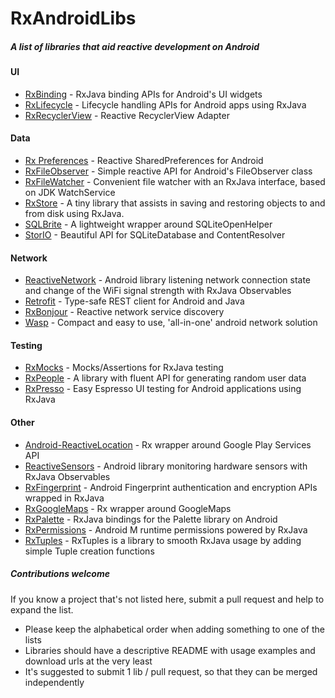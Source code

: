 # RxAndroidLibs
##### A list of libraries that aid reactive development on Android

#### UI
* [RxBinding](https://github.com/JakeWharton/RxBinding) - RxJava binding APIs for Android's UI widgets
* [RxLifecycle](https://github.com/trello/RxLifecycle) - Lifecycle handling APIs for Android apps using RxJava
* [RxRecyclerView](https://github.com/exallium/RxRecyclerView) - Reactive RecyclerView Adapter

#### Data
* [Rx Preferences](https://github.com/f2prateek/rx-preferences) - Reactive SharedPreferences for Android
* [RxFileObserver](https://github.com/phajduk/RxFileObserver) - Simple reactive API for Android's FileObserver class
* [RxFileWatcher](https://github.com/helmbold/rxfilewatcher) - Convenient file watcher with an RxJava interface, based on JDK WatchService
* [RxStore](https://github.com/Gridstone/RxStore) - A tiny library that assists in saving and restoring objects to and from disk using RxJava.
* [SQLBrite](https://github.com/square/sqlbrite) - A lightweight wrapper around SQLiteOpenHelper
* [StorIO](https://github.com/pushtorefresh/storio) - Beautiful API for SQLiteDatabase and ContentResolver

#### Network
* [ReactiveNetwork](https://github.com/pwittchen/ReactiveNetwork) - Android library listening network connection state and change of the WiFi signal strength with RxJava Observables
* [Retrofit](https://github.com/square/retrofit) - Type-safe REST client for Android and Java
* [RxBonjour](https://github.com/aurae/RxBonjour) - Reactive network service discovery
* [Wasp](https://github.com/orhanobut/wasp) - Compact and easy to use, 'all-in-one' android network solution

#### Testing
* [RxMocks](https://github.com/novoda/rxmocks) - Mocks/Assertions for RxJava testing
* [RxPeople](https://github.com/cesarferreira/RxPeople) - A library with fluent API for generating random user data
* [RxPresso](https://github.com/novoda/rxpresso) - Easy Espresso UI testing for Android applications using RxJava

#### Other
* [Android-ReactiveLocation](https://github.com/mcharmas/Android-ReactiveLocation) - Rx wrapper around Google Play Services API
* [ReactiveSensors](https://github.com/pwittchen/ReactiveSensors) - Android library monitoring hardware sensors with RxJava Observables
* [RxFingerprint](https://github.com/Mauin/RxFingerprint) - Android Fingerprint authentication and encryption APIs wrapped in RxJava
* [RxGoogleMaps](https://github.com/sdoward/RxGoogleMaps) - Rx wrapper around GoogleMaps
* [RxPalette](https://github.com/hzsweers/RxPalette) - RxJava bindings for the Palette library on Android
* [RxPermissions](https://github.com/tbruyelle/RxPermissions) - Android M runtime permissions powered by RxJava
* [RxTuples](https://github.com/pakoito/RxTuples) - RxTuples is a library to smooth RxJava usage by adding simple Tuple creation functions

##### Contributions welcome
If you know a project that's not listed here, submit a pull request and help to expand the list.
* Please keep the alphabetical order when adding something to one of the lists
* Libraries should have a descriptive README with usage examples and download urls at the very least
* It's suggested to submit 1 lib / pull request, so that they can be merged independently
